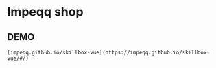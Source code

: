 # Impeqq shop

## DEMO
```
[impeqq.github.io/skillbox-vue](https://impeqq.github.io/skillbox-vue/#/)
```
